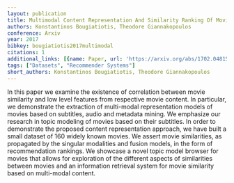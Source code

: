 ```yaml
---
layout: publication
title: Multimodal Content Representation And Similarity Ranking Of Movies
authors: Konstantinos Bougiatiotis, Theodore Giannakopoulos
conference: Arxiv
year: 2017
bibkey: bougiatiotis2017multimodal
citations: 1
additional_links: [{name: Paper, url: 'https://arxiv.org/abs/1702.04815'}]
tags: ["Datasets", "Recommender Systems"]
short_authors: Konstantinos Bougiatiotis, Theodore Giannakopoulos
---
```

In this paper we examine the existence of correlation between movie
similarity and low level features from respective movie content. In particular,
we demonstrate the extraction of multi-modal representation models of movies
based on subtitles, audio and metadata mining. We emphasize our research in
topic modeling of movies based on their subtitles. In order to demonstrate the
proposed content representation approach, we have built a small dataset of 160
widely known movies. We assert movie similarities, as propagated by the
singular modalities and fusion models, in the form of recommendation rankings.
We showcase a novel topic model browser for movies that allows for exploration
of the different aspects of similarities between movies and an information
retrieval system for movie similarity based on multi-modal content.